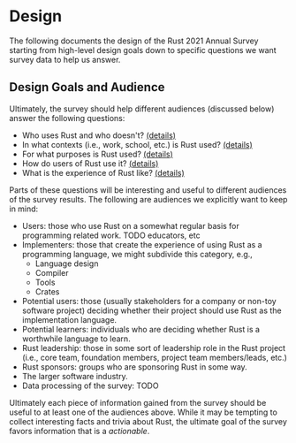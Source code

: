 # Design

The following documents the design of the Rust 2021 Annual Survey starting from high-level design goals down to specific questions we want survey data to help us answer.

## Design Goals and Audience

Ultimately, the survey should help different audiences (discussed below) answer the following questions:

* Who uses Rust and who doesn't? [(details)](./design/who.md)
* In what contexts (i.e., work, school, etc.) is Rust used? [(details)](./design/contexts.md)
* For what purposes is Rust used? [(details)](./design/purposes.md)
* How do users of Rust use it? [(details)](./design/how.md)
* What is the experience of Rust like? [(details)](./design/experience.md)

Parts of these questions will be interesting and useful to different audiences of the survey results. The following are audiences we explicitly want to keep in mind:

* Users: those who use Rust on a somewhat regular basis for programming related work. TODO educators, etc
* Implementers: those that create the experience of using Rust as a programming language, we might subdivide this category, e.g.,
  - Language design
  - Compiler
  - Tools
  - Crates
* Potential users: those (usually stakeholders for a company or non-toy software project) deciding whether their project should use Rust as the implementation language.
* Potential learners: individuals who are deciding whether Rust is a worthwhile language to learn.
* Rust leadership: those in some sort of leadership role in the Rust project (i.e., core team, foundation members, project team members/leads, etc.)
* Rust sponsors: groups who are sponsoring Rust in some way. 
* The larger software industry.
* Data processing of the survey: TODO

Ultimately each piece of information gained from the survey should be useful to at least one of the audiences above. While it may be tempting to collect interesting facts and trivia about Rust, the ultimate goal of the survey favors information that is a *actionable*.
